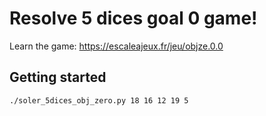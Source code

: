 # Resolve 5 dices goal 0 game!

Learn the game: https://escaleajeux.fr/jeu/objze.0.0

## Getting started

``` bash
./soler_5dices_obj_zero.py 18 16 12 19 5
```
